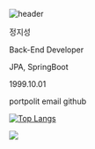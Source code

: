 ![header](https://capsule-render.vercel.app/api?type=waving&color=auto&height=200&section=header&text=Hello,%20World!&fontSize=90)

정지성 

Back-End Developer

JPA, SpringBoot

1999.10.01

portpolit
email
github

[![Top Langs](https://github-readme-stats.vercel.app/api/top-langs/?username=zzzzseong&layout=compact)](https://github.com/anuraghazra/github-readme-stats)


<img src="https://github-readme-stats.vercel.app/api?username=zzzzseong&show_icons=true">

<!--
**zzzzseong/zzzzseong** is a ✨ _special_ ✨ repository because its `README.md` (this file) appears on your GitHub profile.

Here are some ideas to get you started:

- 🔭 I’m currently working on ...
- 🌱 I’m currently learning ...
- 👯 I’m looking to collaborate on ...
- 🤔 I’m looking for help with ...
- 💬 Ask me about ...
- 📫 How to reach me: ...
- 😄 Pronouns: ...
- ⚡ Fun fact: ...
-->
